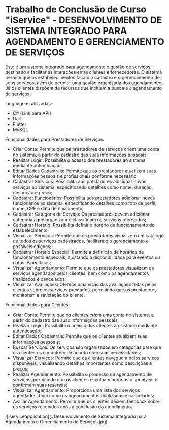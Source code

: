 # Trabalho de Conclusão de Curso "iService" - DESENVOLVIMENTO DE SISTEMA INTEGRADO PARA AGENDAMENTO E GERENCIAMENTO DE SERVIÇOS

Este é um sistema integrado para agendamento e gestão de serviços, destinado a facilitar as interações entre clientes e fornecedores. O sistema permite que os estabelecimentos façam o cadastro e o gerenciamento de seus serviços, além de permitir uma gestão organizada dos agendamentos. Já os clientes dispõem de recursos que incluem a busca e o agendamento de serviços.

Linguagens utilizadas:

- C# (Link para API)
- Dart
- Flutter
- MySQL

Funcionalidades para Prestadores de Serviços:

- Criar Conta: Permite que os prestadores de serviços criem uma conta no sistema, a partir do cadastro das suas informações pessoais;
- Realizar Login: Possibilita o acesso dos prestadores ao sistema mediante autenticação;
- Editar Dados Cadastrais: Permite que os prestadores atualizem suas informações pessoais e profissionais conforme necessário;
- Cadastrar Serviços: Possibilita aos prestadores adicionar novos serviços ao sistema, especificando detalhes como nome, duração, descrição e preço;
- Cadastrar Funcionários: Possibilita aos prestadores adicionar novos funcionários ao sistema, especificando detalhes como foto de perfil, nome, CPF e data de nascimento;
- Cadastrar Categoria de Serviço: Os prestadores devem adicionar categorias que organizam e classificam os serviços oferecidos;
- Cadastrar Horário: Possibilita definir o horário de funcionamento do estabelecimento;
- Visualizar Serviços: Permite que os prestadores visualizem um catálogo de todos os serviços cadastrados, facilitando o gerenciamento e possíveis edições;
- Cadastrar Horário Especial: Permite a definição de horários de funcionamento especiais, ajustando a disponibilidade para eventos ou datas específicas;
- Visualizar Agendamento: Permite que os prestadores visualizem os serviços agendados pelos clientes, bem como os agendamentos finalizados e cancelados;
- Visualizar Avaliações: Oferece uma visão das avaliações feitas pelos clientes sobre os serviços prestados, permitindo que os prestadores monitorem a satisfação do cliente.

Funcionalidades para Clientes:

-	Criar Conta: Permite que os clientes criem uma conta no sistema, a partir do cadastro das suas informações pessoais;
- Realizar Login: Possibilita o acesso dos clientes ao sistema mediante autenticação;
- Editar Dados Cadastrais: Permite que os clientes atualizem suas informações pessoais;
- Buscar Serviços: Os serviços são organizados em categorias para que os clientes os encontrem de acordo com suas necessidades;
- Visualizar Serviços: Permite que os clientes naveguem pelos serviços disponíveis, visualizando detalhes importantes como descrições e preços;
- Realizar Agendamento: Possibilita o processo de agendamento de serviços, permitindo que os clientes escolham horários disponíveis e confirmem suas reservas;
- Visualizar Agendamento: Proporciona uma lista dos serviços agendados, bem como os agendamentos finalizados e cancelados;
- Avaliar Agendamento: Permitir que os clientes deixem feedback sobre os serviços recebidos após a conclusão do atendimento.

![iserviceapplication](./Desenvolvimento de Sistema Integrado para Agendamento e Gerenciamento de Serviços.jpg)
